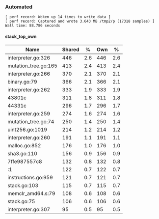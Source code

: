 ### Automated

```
[ perf record: Woken up 14 times to write data ]
[ perf record: Captured and wrote 3.643 MB /tmp2/p (17318 samples) ]
Wall time: 88.786 seconds
```

#### stack_top_own

Name                                             | Shared |   %   | Own |   %
-------------------------------------------------|--------|-------|-----|------
interpreter.go:326                               |    446 |   2.6 | 446 |   2.6
mutation_tree.go:165                             |    413 |   2.4 | 413 |   2.4
interpreter.go:266                               |    370 |   2.1 | 370 |   2.1
binary.go:79                                     |    366 |   2.1 | 366 |   2.1
interpreter.go:262                               |    333 |   1.9 | 333 |   1.9
43801c                                           |    311 |   1.8 | 311 |   1.8
44331c                                           |    296 |   1.7 | 296 |   1.7
interpreter.go:259                               |    274 |   1.6 | 274 |   1.6
mutation_tree.go:74                              |    250 |   1.4 | 250 |   1.4
uint256.go:1019                                  |    214 |   1.2 | 214 |   1.2
interpreter.go:260                               |    191 |   1.1 | 191 |   1.1
malloc.go:852                                    |    176 |   1.0 | 176 |   1.0
sha3.go:110                                      |    156 |   0.9 | 156 |   0.9
7ffe987557c8                                     |    132 |   0.8 | 132 |   0.8
<autogenerated>:1                                |    122 |   0.7 | 122 |   0.7
instructions.go:959                              |    121 |   0.7 | 121 |   0.7
stack.go:103                                     |    115 |   0.7 | 115 |   0.7
memclr_amd64.s:79                                |    108 |   0.6 | 108 |   0.6
stack.go:75                                      |    106 |   0.6 | 106 |   0.6
interpreter.go:307                               |     95 |   0.5 |  95 |   0.5
